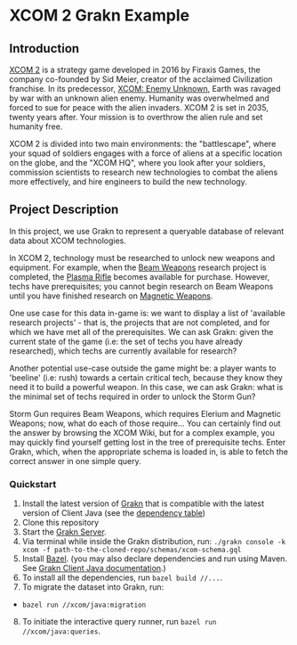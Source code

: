 # XCOM 2 Grakn Example

## Introduction

[XCOM 2](https://en.wikipedia.org/wiki/XCOM_2) is a strategy game developed in 2016 by Firaxis Games, the company co-founded by Sid Meier, creator of the acclaimed Civilization franchise. In its predecessor, [XCOM: Enemy Unknown](https://en.wikipedia.org/wiki/XCOM:_Enemy_Unknown), Earth was ravaged by war with an unknown alien enemy. Humanity was overwhelmed and forced to sue for peace with the alien invaders. XCOM 2 is set in 2035, twenty years after. Your mission is to overthrow the alien rule and set humanity free.

XCOM 2 is divided into two main environments: the "battlescape", where your squad of soldiers engages with a force of aliens at a specific location on the globe, and the "XCOM HQ", where you look after your soldiers, commission scientists to research new technologies to combat the aliens more effectively, and hire engineers to build the new technology.

## Project Description

In this project, we use Grakn to represent a queryable database of relevant data about XCOM technologies.

In XCOM 2, technology must be researched to unlock new weapons and equipment. For example, when the [Beam Weapons](https://xcom.fandom.com/wiki/Beam_Weapons_(research)) research project is completed, the [Plasma Rifle](https://xcom.fandom.com/wiki/Plasma_Rifle_(XCOM_2)) becomes available for purchase. However, techs have prerequisites; you cannot begin research on Beam Weapons until you have finished research on [Magnetic Weapons](https://xcom.fandom.com/wiki/Magnetic_Weapons).

One use case for this data in-game is: we want to display a list of 'available research projects' - that is, the projects that are not completed, and for which we have met all of the prerequisites. We can ask Grakn: given the current state of the game (i.e: the set of techs you have already researched), which techs are currently available for research?

Another potential use-case outside the game might be: a player wants to 'beeline' (i.e: rush) towards a certain critical tech, because they know they need it to build a powerful weapon. In this case, we can ask Grakn: what is the minimal set of techs required in order to unlock the Storm Gun?

Storm Gun requires Beam Weapons, which requires Elerium and Magnetic Weapons; now, what do each of those require... You can certainly find out the answer by browsing the XCOM Wiki, but for a complex example, you may quickly find yourself getting lost in the tree of prerequisite techs. Enter Grakn, which, when the appropriate schema is loaded in, is able to fetch the correct answer in one simple query.

### Quickstart
1. Install the latest version of [Grakn](https://github.com/graknlabs/grakn/releases) that is compatible with the latest version of Client Java (see the [dependency table](http://dev.grakn.ai/docs/client-api/java#dependencies))
2. Clone this repository
3. Start the [Grakn Server](http://dev.grakn.ai/docs/running-grakn/install-and-run#start-the-grakn-server).
4. Via terminal while inside the Grakn distribution, run: `./grakn console -k xcom -f path-to-the-cloned-repo/schemas/xcom-schema.gql`
5. Install [Bazel](https://docs.bazel.build/versions/master/install.html). (you may also declare dependencies and run using Maven. See [Grakn Client Java documentation](http://dev.grakn.ai/docs/client-api/java).)
6. To install all the dependencies, run `bazel build //...`.
7. To migrate the dataset into Grakn, run:
- `bazel run //xcom/java:migration`
8. To initiate the interactive query runner, run `bazel run //xcom/java:queries`.

